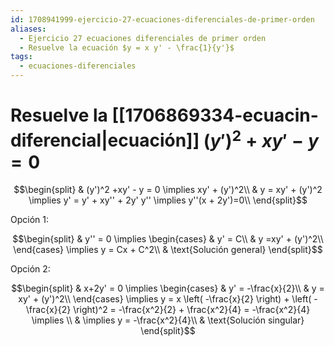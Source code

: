 ```yaml
---
id: 1708941999-ejercicio-27-ecuaciones-diferenciales-de-primer-orden
aliases:
  - Ejercicio 27 ecuaciones diferenciales de primer orden
  - Resuelve la ecuación $y = x y' - \frac{1}{y'}$
tags:
  - ecuaciones-diferenciales
---
```


# Resuelve la [[1706869334-ecuacin-diferencial|ecuación]] $(y')^2+xy'-y=0$

$$\begin{split}
    & (y')^2 +xy' - y = 0 \implies xy' + (y')^2\\
    & y = xy' + (y')^2 \implies y' = y' + xy'' + 2y' y'' \implies y''(x + 2y')=0\\ 
\end{split}$$

Opción 1:

$$\begin{split}
    & y'' = 0 \implies \begin{cases}
       & y' = C\\
        & y =xy' + (y')^2\\
    \end{cases} \implies y = Cx + C^2\\
    & \text{Solución general}
\end{split}$$

Opción 2:

$$\begin{split}
    & x+2y' = 0 \implies \begin{cases}
        & y' = -\frac{x}{2}\\
        & y = xy' + (y')^2\\
    \end{cases} \implies y = x \left( -\frac{x}{2} \right) + \left( -\frac{x}{2} \right)^2 = -\frac{x^2}{2} + \frac{x^2}{4} = -\frac{x^2}{4} \implies \\
    & \implies y = -\frac{x^2}{4}\\
    & \text{Solución singular}
\end{split}$$
